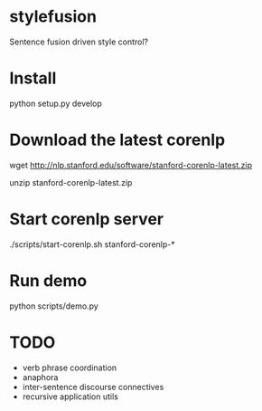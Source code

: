 # stylefusion
Sentence fusion driven style control?

# Install 

python setup.py develop

# Download the latest corenlp

wget http://nlp.stanford.edu/software/stanford-corenlp-latest.zip 

unzip stanford-corenlp-latest.zip

# Start corenlp server

./scripts/start-corenlp.sh stanford-corenlp-*

# Run demo

python scripts/demo.py

# TODO
 - verb phrase coordination
 - anaphora
 - inter-sentence discourse connectives
 - recursive application utils  
